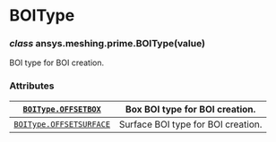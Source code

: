 <!-- vale off -->

<a id="boitype"></a>

# BOIType

<a id="ansys.meshing.prime.BOIType"></a>

### *class* ansys.meshing.prime.BOIType(value)

BOI type for BOI creation.

<!-- !! processed by numpydoc !! -->

### Attributes

| [`BOIType.OFFSETBOX`](ansys.meshing.prime.BOIType.OFFSETBOX.md#ansys.meshing.prime.BOIType.OFFSETBOX)             | Box BOI type for BOI creation.     |
|-------------------------------------------------------------------------------------------------------------------|------------------------------------|
| [`BOIType.OFFSETSURFACE`](ansys.meshing.prime.BOIType.OFFSETSURFACE.md#ansys.meshing.prime.BOIType.OFFSETSURFACE) | Surface BOI type for BOI creation. |
<!-- vale on -->
